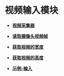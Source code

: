 # 视频输入模块<a name="hilens_05_0003"></a>

-   **[视频采集器](视频采集器.md)**  

-   **[读取摄像头视频帧](读取摄像头视频帧.md)**  

-   **[获取视频的宽度](获取视频的宽度.md)**  

-   **[获取视频的高度](获取视频的高度.md)**  

-   **[示例-输入](示例-输入.md)**  


